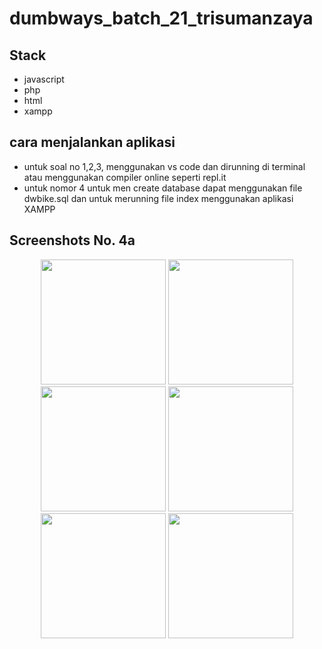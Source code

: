 # dumbways_batch_21_trisumanzaya

## Stack
- javascript
- php
- html
- xampp

## cara menjalankan aplikasi
- untuk soal no 1,2,3, menggunakan vs code dan dirunning di terminal atau menggunakan compiler online seperti repl.it 
- untuk nomor 4 untuk men create database dapat menggunakan file dwbike.sql dan untuk merunning file index menggunakan aplikasi XAMPP 

## Screenshots No. 4a

<p align='center'>
  <span>
      <image width="200" src='./screenshoot4a/4a11.png' />
      <image width="200" src='./screenshoot4a/4a12.png' />
      <image width="200" src='./screenshoot4a/4a13.png' />
      <image width="200" src='./screenshoot4a/4a21.png' />
      <image width="200" src='./screenshoot4a/4a22.png' />
      <image width="200" src='./screenshoot4a/4a23.png' />
 </span>
</p>
